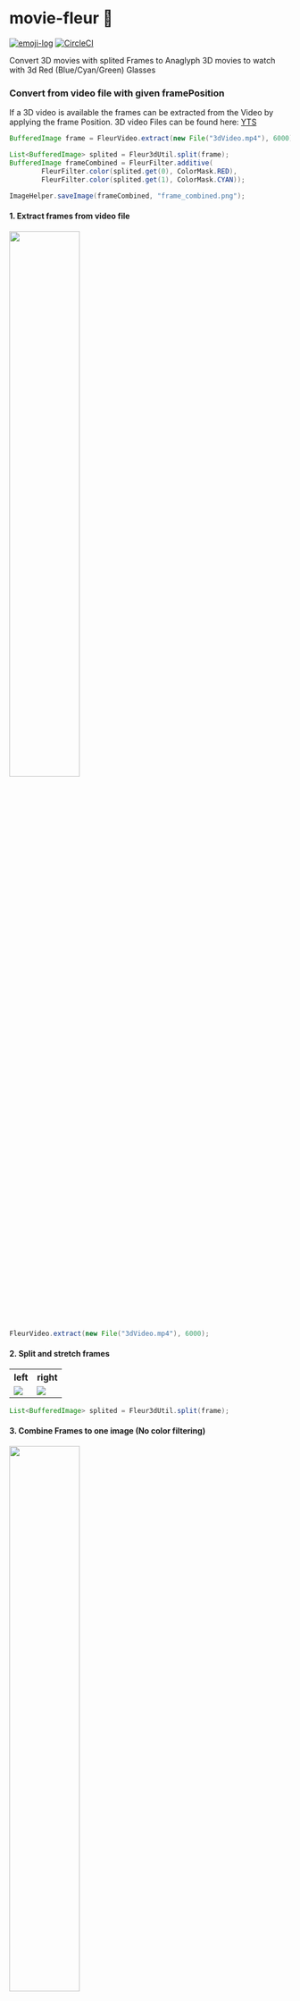 # movie-fleur 🌻
[![emoji-log](https://cdn.rawgit.com/ahmadawais/stuff/ca97874/emoji-log/flat-round.svg)](https://github.com/ahmadawais/Emoji-Log/)
[![CircleCI](https://circleci.com/gh/Wetwer/movie-fleur/tree/master.svg?style=svg)](https://circleci.com/gh/Wetwer/movie-fleur/tree/master)

Convert 3D movies with splited Frames to Anaglyph 3D movies to watch with 3d Red (Blue/Cyan/Green) Glasses

### Convert from video file with given framePosition
If a 3D video is available the frames can be extracted from the Video by applying the frame Position. 3D video Files can be found here: <a href="https://yts.am/browse-movies/0/3D/all/0/downloads">YTS</a>
```java
BufferedImage frame = FleurVideo.extract(new File("3dVideo.mp4"), 6000);

List<BufferedImage> splited = Fleur3dUtil.split(frame);
BufferedImage frameCombined = FleurFilter.additive(
        FleurFilter.color(splited.get(0), ColorMask.RED),
        FleurFilter.color(splited.get(1), ColorMask.CYAN));

ImageHelper.saveImage(frameCombined, "frame_combined.png");
```


#### 1. Extract frames from video file
<img src="https://mask.imgur.com/ODNFPZ6.jpg" width="50%">

```java
FleurVideo.extract(new File("3dVideo.mp4"), 6000);
```


#### 2. Split and stretch frames
<table>
    <tr>
        <th>
            left
        </th>
        <th>
            right
        </th>
    </tr>
    <tr>
        <td>
            <img src="https://mask.imgur.com/S2jKdVA.jpg">
        </td>
        <td>
            <img src="https://mask.imgur.com/krLVxOF.jpg">
        </td>
    </tr>
</table>

```java
List<BufferedImage> splited = Fleur3dUtil.split(frame);
```

#### 3. Combine Frames to one image (No color filtering)
<img src="https://mask.imgur.com/lFv7n8y.jpg" width="50%">

```java
BufferedImage combined = FleurFilter.alphaCombine(frame1, frame2);
```

#### 4. Apply color filter
<table>
    <tr>
        <th>
            left
        </th>
        <th>
            right
        </th>
    </tr>
    <tr>
        <td>
            <img src="https://mask.imgur.com/YKJuLNS.png">
        </td>
        <td>
            <img src="https://i.imgur.com/hNGX1do.jpg">
        </td>
    </tr>
    <tr>
        <td>
            RGB(x, 0, 0) / 0xFFFF0000
        </td>
        <td>
            RGB(0, x, x) / 0xFF00FFFF
        </td>
    </tr>
</table>

```java
BufferedImage redFilterImg = FleurFilter.color(splited.get(0), FilterColor.RED);
BufferedImage greenBlueFilterImg = FleurFilter.color(splited.get(1), FilterColor.CYAN);
```


#### 5. Combined with filter
<img src="https://i.imgur.com/hgqPHa2.jpg" width="50%">
<p>
    Additive Color filtering => For every Pixel on final Image RGB(LeftImage.red, RightImage.green, RightImage.blue)
</p>

```java
BufferedImage additiveCombinedFrame = FleurFilter.additive(
        FleurFilter.color(splited.get(0), FilterColor.RED),
        FleurFilter.color(splited.get(1), FilterColor.CYAN)
);
```

### 6. Compile to Video
<img src="https://github.com/Wetwer/movie-fleur/blob/master/demo/gif_default.gif?raw=true" width="50%">

```java
// Extract images from Video (specific from frames 6000 - 6200)
List<BufferedImage> images
        = FleurVideo.extract(new File("3dVideo.mp4"), 6000, 6010);

List<BufferedImage> videoImages = new ArrayList<>();
for (BufferedImage image : images) {
    List<BufferedImage> splits = Fleur3dUtil.split(image);

    videoImages.add(FleurFilter.additive(
            FleurFilter.color(splits.get(0), ColorMask.RED),
            FleurFilter.color(splits.get(1), ColorMask.CYAN)
    ));
}

FleurVideo.create(videoImages, "3dVideoOut.mp4");
```

### 7. Compile to Polaroid 3d Video (left/right)
<img src="https://github.com/Wetwer/movie-fleur/blob/master/demo/gif_left.gif?raw=true" width="50%">
<img src="https://github.com/Wetwer/movie-fleur/blob/master/demo/gif_right.gif?raw=true" width="50%">

```java
List<BufferedImage> images = FleurVideo.extract(new File("3dVideo.mp4"), 6000, 6100);

List<BufferedImage> leftArray = new ArrayList<>();
List<BufferedImage> rightArray = new ArrayList<>();

for (BufferedImage image : images) {
    List<BufferedImage> splits = Fleur3dUtil.split(image);
    leftArray.add(splits.get(0));
    rightArray.add(splits.get(1));
}

FleurVideo.create(leftArray, "left.mp4");
FleurVideo.create(rightArray, "right.mp4");
```

#### Further Filters

  <table>
        <tr>
            <th>Default</th>
            <td>
                <img src="https://i.imgur.com/ZcNK1s2.jpg" width="500px">
            </td>
            <td></td>
        </tr>
        <tr>
            <th>Additive Blue Yellow</th>
            <td>
                <img src="https://i.imgur.com/skpQs5x.jpg" width="500px">
            </td>
            <td>
               <pre>
FleurFilter.additive(
        FleurFilter.color(splits.get(0), ColorMask.BLUE),
        FleurFilter.color(splits.get(1), ColorMask.YELLOW)
);               </pre>
            </td>
        </tr>
        <tr>
            <th>Additive Green Magenta</th>
            <td>
                <img src="https://i.imgur.com/Hr3l2PD.jpg" width="500px">
            </td>
            <td>
               <pre>
FleurFilter.additive(
        FleurFilter.color(splits.get(0), ColorMask.GREEN),
        FleurFilter.color(splits.get(1), ColorMask.MAGENTA)
);               </pre>
            </td>
        </tr>
        <tr>
            <th>Indexed</th>
            <td>
                <img src="https://i.imgur.com/dBI2ZFI.png" width="500px">
            </td>
            <td>
               <pre>
ImageHelper.convertToType(frame, BufferedImage.TYPE_BYTE_INDEXED)
               </pre>
            </td>
        </tr>
        <tr>
            <th>Red</th>
            <td>
                <img src="https://mask.imgur.com/YKJuLNS.png" width="500px">
            </td>
            <td>
               <pre>
FleurFilter.color(frame, ColorMask.RED)
               </pre>
            </td>
        </tr>
        <tr>
            <th>Green</th>
            <td>
                <img src="https://i.imgur.com/P84E62j.png" width="500px">
            </td>
            <td>
               <pre>
FleurFilter.color(frame, ColorMask.GREEN)
               </pre>
            </td>
        </tr>
        <tr>
            <th>Blue</th>
            <td>
                <img src="https://i.imgur.com/lXIyDEm.jpg" width="500px">
            </td>
            <td>
               <pre>
FleurFilter.color(frame, ColorMask.BLUE)
               </pre>
            </td>
        </tr>
        <tr>
            <th>Green & Blue</th>
            <td>
                <img src="https://i.imgur.com/hNGX1do.jpg" width="500px">
            </td>
            <td>
               <pre>
FleurFilter.color(frame, ColorMask.GREEN_BLUE)
               </pre>
            </td>
        </tr>
        <tr>
            <th>Gray</th>
            <td>
                <img src="https://i.imgur.com/C6A2pMO.jpg" width="500px">
            </td>
            <td>
               <pre>
FleurFilter.gray(frame)
               </pre>
            </td>
        </tr>
        <tr>
            <th>Binary</th>
            <td>
                <img src="https://i.imgur.com/FyijEmt.png" width="500px">
            </td>
            <td>
               <pre>
ImageHelper.convertToType(frame, BufferedImage.TYPE_BYTE_BINARY)
               </pre>
            </td>
        </tr>
        <tr>
            <th>Transparent (0.5)</th>
            <td>
                <img src="https://i.imgur.com/zMNBL6G.jpg" width="500px">
            </td>
            <td>
               <pre>
FleurFilter.transparent(frame, 0.5)
               </pre>
            </td>
        </tr>
        <tr>
            <th>Invert</th>
            <td>
                <img src="https://i.imgur.com/RXWopYs.jpg" width="500px">
            </td>
            <td>
               <pre>
FleurFilter.invert(frame)
               </pre>
            </td>
        </tr>
    </table>
